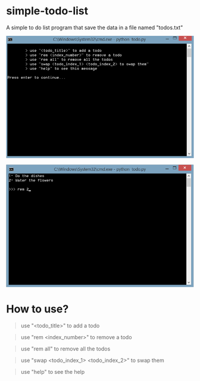 # simple-todo-list
A simple to do list program that save the data in a file named "todos.txt"


![Help of the program](https://github.com/SalehTavakoli/todo-list/blob/main/help.png)


![Screenshot of the program](https://github.com/SalehTavakoli/todo-list/blob/main/screenshot.png)

# How to use?
> use "<todo_title>" to add a todo

> use "rem <index_number>" to remove a todo

> use "rem all" to remove all the todos

> use "swap <todo_index_1> <todo_index_2>" to swap them

> use "help" to see the help
